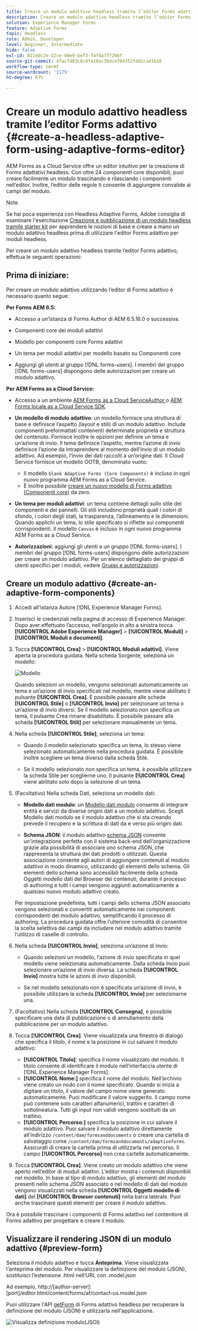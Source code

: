 ```yaml
---
title: Creare un modulo adattivo headless tramite l’editor Forms adattivo
description: Creare un modulo adattivo headless tramite l’editor Forms adattivo
solution: Experience Manager Forms
feature: Adaptive Forms
topic: Headless
role: Admin, Developer
level: Beginner, Intermediate
hide: false
exl-id: 0214dc2e-52ce-40e9-bef3-f4f4a7ff266f
source-git-commit: 47ac7d03c8c4fa18ac3bdcef04352fdd1cad1b16
workflow-type: tm+mt
source-wordcount: '1175'
ht-degree: 67%

---
```


# Creare un modulo adattivo headless tramite l’editor Forms adattivo {#create-a-headless-adaptive-form-using-adaptive-forms-editor}

AEM Forms as a Cloud Service offre un editor intuitivo per la creazione di Forms adattativi headless. Con oltre 24 componenti core disponibili, puoi creare facilmente un modulo trascinando e rilasciando i componenti nell’editor. Inoltre, l’editor delle regole ti consente di aggiungere convalide ai campi del modulo.

>[!NOTE]
>
> 
>Se hai poca esperienza con Headless Adaptive Forms, Adobe consiglia di esaminare l&#39;esercitazione [Creazione e pubblicazione di un modulo headless tramite starter kit](create-and-publish-a-headless-form.md) per apprendere le nozioni di base e creare a mano un modulo adattivo headless prima di utilizzare l&#39;editor Forms adattivo per moduli headless.

Per creare un modulo adattivo headless tramite l’editor Forms adattivo, effettua le seguenti operazioni:

## Prima di iniziare:

Per creare un modulo adattivo utilizzando l’editor di Forms adattivo è necessario quanto segue:

**Per Forms AEM 6.5:**

* Accesso a un’istanza di Forms Author di AEM 6.5.16.0 o successiva.

* Componenti core dei moduli adattivi

* Modello per componenti core Forms adattivi

* Un tema per moduli adattivi per modello basato su Componenti core

* Aggiungi gli utenti al gruppo [!DNL forms-users]. I membri del gruppo [!DNL forms-users] dispongono delle autorizzazioni per creare un modulo adattivo.


**Per AEM Forms as a Cloud Service:**

* Accesso a un ambiente [AEM Forms as a Cloud ServiceAuthor ](https://experienceleague.adobe.com/docs/experience-manager-cloud-service/content/forms/setup-configure-migrate/setup-forms-cloud-service.html?lang=en) o [AEM Forms locale as a Cloud Service SDK](https://experienceleague.adobe.com/docs/experience-manager-cloud-service/content/forms/setup-configure-migrate/setup-local-development-environment.html?lang=en).

* **Un modello di modulo adattivo**: un modello fornisce una struttura di base e definisce l’aspetto (layout e stili) di un modulo adattivo. Include componenti preformattati contenenti determinate proprietà e struttura del contenuto. Fornisce inoltre le opzioni per definire un tema e un’azione di invio. Il tema definisce l’aspetto, mentre l’azione di invio definisce l’azione da intraprendere al momento dell’invio di un modulo adattivo. Ad esempio, l’invio dei dati raccolti a un’origine dati. Il Cloud Service fornisce un modello OOTB, denominato vuoto:

   * Il modello `blank Adaptive Forms (Core Components)` è incluso in ogni nuovo programma AEM Forms as a Cloud Service.
   * È inoltre possibile [creare un nuovo modello di Forms adattivo (Componenti core)](https://experienceleague.adobe.com/docs/experience-manager-cloud-service/content/forms/adaptive-forms-authoring/authoring-adaptive-forms-foundation-components/create-an-adaptive-form-on-forms-cs/template-editor.html) da zero.

* **Un tema per moduli adattivi**: un tema contiene dettagli sullo stile dei componenti e dei pannelli. Gli stili includono proprietà quali i colori di sfondo, i colori degli stati, la trasparenza, l’allineamento e le dimensioni. Quando applichi un tema, lo stile specificato si riflette sui componenti corrispondenti.  Il modello `Canvas` è incluso in ogni nuovo programma AEM Forms as a Cloud Service.

* **Autorizzazioni**: aggiungi gli utenti a un gruppo [!DNL forms-users]. I membri del gruppo [!DNL forms-users] dispongono delle autorizzazioni per creare un modulo adattivo. Per un elenco dettagliato dei gruppi di utenti specifici per i moduli, vedere [Gruppi e autorizzazioni](https://experienceleague.adobe.com/docs/experience-manager-cloud-service/content/forms/setup-configure-migrate/forms-groups-privileges-tasks.html).


## Creare un modulo adattivo  {#create-an-adaptive-form-components}

1. Accedi all&#39;istanza Autore [!DNL Experience Manager Forms].

1. Inserisci le credenziali nella pagina di accesso di Experience Manager. Dopo aver effettuato l’accesso, nell’angolo in alto a sinistra tocca **[!UICONTROL Adobe Experience Manager]** > **[!UICONTROL Moduli]** > **[!UICONTROL Moduli e documenti]**.

1. Tocca **[!UICONTROL Crea]**  > **[!UICONTROL Moduli adattivi]**. Viene aperta la procedura guidata. Nella scheda Sorgente, seleziona un modello:

   ![Modello](/help/assets/core-components-template.png)

   Quando selezioni un modello, vengono selezionati automaticamente un tema e un’azione di invio specificati nel modello, mentre viene abilitato il pulsante **[!UICONTROL Crea]**. È possibile passare alle schede **[!UICONTROL Stile]** o **[!UICONTROL Invio]** per selezionare un tema o un’azione di invio diversi. Se il modello selezionato non specifica un tema, il pulsante Crea rimane disabilitato. È possibile passare alla scheda **[!UICONTROL Stili]** per selezionare manualmente un tema.

1. Nella scheda **[!UICONTROL Stile]**, seleziona un tema:

   * Quando il modello selezionato specifica un tema, lo stesso viene selezionato automaticamente nella procedura guidata. È possibile inoltre scegliere un tema diverso dalla scheda Stile.

   * Se il modello selezionato non specifica un tema, è possibile utilizzare la scheda Stile per sceglierne uno. Il pulsante **[!UICONTROL Crea]** viene abilitato solo dopo la selezione di un tema.

1. (Facoltativo) Nella scheda Dati, seleziona un modello dati:

   * **Modello dati modulo**: un [Modello dati modulo](https://experienceleague.adobe.com/docs/experience-manager-cloud-service/content/forms/integrate/use-form-data-model/data-integration.html?lang=it) consente di integrare entità e servizi da diverse origini dati a un modulo adattivo. Scegli Modello dati modulo se il modulo adattivo che si sta creando prevede il recupero e la scrittura di dati da e verso più origini dati.

   * **Schema JSON**: il modulo adattivo [schema JSON](https://experienceleague.adobe.com/docs/experience-manager-cloud-service/content/forms/adaptive-forms-authoring/authoring-adaptive-forms-foundation-components/create-an-adaptive-form-on-forms-cs/adaptive-form-json-schema-form-model.html?lang=en) consente un&#39;integrazione perfetta con il sistema back-end dell&#39;organizzazione grazie alla possibilità di associare uno schema JSON, che rappresenta la struttura dei dati prodotti o utilizzati. Questa associazione consente agli autori di aggiungere contenuti al modulo adattivo in modo dinamico, utilizzando gli elementi dello schema. Gli elementi dello schema sono accessibili facilmente della scheda Oggetti modello dati del Browser dei contenuti, durante il processo di authoring e tutti i campi vengono aggiunti automaticamente a qualsiasi nuovo modulo adattivo creato.

   Per impostazione predefinita, tutti i campi dello schema JSON associato vengono selezionati e convertiti automaticamente nei componenti corrispondenti del modulo adattivo, semplificando il processo di authoring. La procedura guidata offre l’ulteriore comodità di consentire la scelta selettiva dei campi da includere nel modulo adattivo tramite l’utilizzo di caselle di controllo.

1. Nella scheda **[!UICONTROL Invio]**, seleziona un’azione di invio:

   * Quando selezioni un modello, l’azione di invio specificata in quel modello viene selezionata automaticamente. Dalla scheda Invio puoi selezionare un’azione di invio diversa. La scheda **[!UICONTROL Invio]** mostra tutte le azioni di invio disponibili.

   * Se nel modello selezionato non è specificata un’azione di invio, è possibile utilizzare la scheda **[!UICONTROL Invio]** per selezionarne una.

1. (Facoltativo) Nella scheda **[!UICONTROL Consegna]**, è possibile specificare una data di pubblicazione o di annullamento della pubblicazione per un modulo adattivo.

1. Tocca **[!UICONTROL Crea]**. Viene visualizzata una finestra di dialogo che specifica il titolo, il nome e la posizione in cui salvare il modulo adattivo:

   * **[!UICONTROL Titolo]**: specifica il nome visualizzato del modulo. Il titolo consente di identificare il modulo nell’interfaccia utente di [!DNL Experience Manager Forms].
   * **[!UICONTROL Nome:]** specifica il nome del modulo. Nell’archivio viene creato un nodo con il nome specificato. Quando si inizia a digitare un titolo, il valore del campo nome viene generato automaticamente. Puoi modificare il valore suggerito. Il campo nome può contenere solo caratteri alfanumerici, trattini e caratteri di sottolineatura. Tutti gli input non validi vengono sostituiti da un trattino.
   * **[!UICONTROL Percorso:]** specifica la posizione in cui salvare il modulo adattivo. Puoi salvare il modulo adattivo direttamente all’indirizzo `/content/dam/formsanddocuments` o creare una cartella di salvataggio come `/content/dam/formsanddocuments/adaptiveforms`. Assicurati di creare la cartella prima di utilizzarla nel percorso. Il campo **[!UICONTROL Percorso]** non crea cartelle automaticamente.

1. Tocca **[!UICONTROL Crea]**. Viene creato un modulo adattivo che viene aperto nell’editor di moduli adattivi. L’editor mostra i contenuti disponibili nel modello.  In base al tipo di modulo adattivo, gli elementi del modulo presenti nello schema <!--XFA form template, XML schema or --> JSON associato o nel modello di dati del modulo vengono visualizzati nella scheda **[!UICONTROL Oggetti modello di dati]** del **[!UICONTROL Browser contenuti]** nella barra laterale. Puoi anche trascinare questi elementi per creare il modulo adattivo.

Ora è possibile trascinare i componenti di Forms adattivo nel contenitore di Forms adattivo per progettare e creare il modulo.


## Visualizzare il rendering JSON di un modulo adattivo {#preview-form}

Seleziona il modulo adattivo e tocca **Anteprima**. Viene visualizzata l&#39;anteprima del modulo. Per visualizzare la definizione del modulo (JSON), sostituisci l’estensione .html nell’URL con .model.json

Ad esempio, http://[author-server]:[port]/editor.html/content/forms/af/contact-us.model.json

Puoi utilizzare l&#39;API [getForm](https://opensource.adobe.com/aem-forms-af-runtime/api/#tag/Get-Form-Definition) di Forms adattivo headless per recuperare la definizione del modulo (JSON) e utilizzarla nell&#39;applicazione.

![Visualizza definizione modulo(JSOI)](assets/json-definantion.png)

